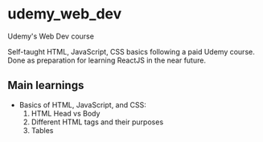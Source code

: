 # udemy_web_dev
Udemy's Web Dev course

Self-taught HTML, JavaScript, CSS basics following a paid Udemy course. Done as preparation for learning ReactJS in the near future.

## Main learnings
- Basics of HTML, JavaScript, and CSS:
  1. HTML Head vs Body
  2. Different HTML tags and their purposes
  3. Tables
